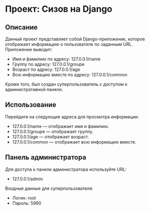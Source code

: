 # Проект: Сизов на Django  
## Описание  
Данный проект представляет собой Django-приложение, которое отображает информацию о пользователе по заданным URL. Приложение выводит:

- Имя и фамилию по адресу: 127.0.0.1/name
- Группу по адресу: 127.0.0.1/groupe
- Возраст по адресу: 127.0.0.1/age
- Всю информацию вместе по адресу: 127.0.0.1/common

Кроме того, был создан суперпользователь с доступом к административной панели.

## Использование  
Перейдите на следующие адреса для просмотра информации:

- 127.0.0.1/name — отображает имя и фамилию.
- 127.0.0.1/groupe — отображает группу.
- 127.0.0.1/age — отображает возраст.
- 127.0.0.1/common — отображает всю информацию вместе.
## Панель администратора  
Для доступа к панели администратора используйте URL:
- 127.0.0.1/admin

Входные данные для суперпользователя:
- Логин: root
- Пароль: 5990

